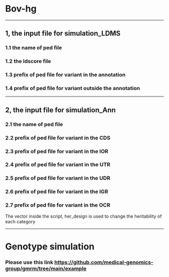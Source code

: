 # Bov-hg
***
## 1, the input file for simulation_LDMS  
### 1.1 the name of ped file  
### 1.2 the ldscore file  
### 1.3 prefix of ped file for variant in the annotation  
### 1.4 prefix of ped file for variant outside the annotation  
***
## 2, the input file for simulation_Ann
### 2.1 the name of ped file  
### 2.2 prefix of ped file for variant in the CDS
### 2.3 prefix of ped file for variant in the IOR
### 2.4 prefix of ped file for variant in the UTR
### 2.5 prefix of ped file for variant in the UDR
### 2.6 prefix of ped file for variant in the IGR
### 2.7 prefix of ped file for variant in the OCR
The vector inside the script, her_design is used to change the heritability of each category
***
# Genotype simulation
### Please use this link <https://github.com/medical-genomics-group/gmrm/tree/main/example>

